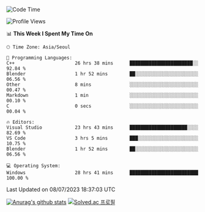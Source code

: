 <!--START_SECTION:waka-->
![Code Time](http://img.shields.io/badge/Code%20Time-374%20hrs%2022%20mins-blue)

![Profile Views](http://img.shields.io/badge/Profile%20Views-1-blue)

📊 **This Week I Spent My Time On** 

```text
🕑︎ Time Zone: Asia/Seoul

💬 Programming Languages: 
C++                      26 hrs 38 mins      ███████████████████████░░   92.84 % 
Blender                  1 hr 52 mins        ██░░░░░░░░░░░░░░░░░░░░░░░   06.56 % 
Other                    8 mins              ░░░░░░░░░░░░░░░░░░░░░░░░░   00.47 % 
Markdown                 1 min               ░░░░░░░░░░░░░░░░░░░░░░░░░   00.10 % 
C                        0 secs              ░░░░░░░░░░░░░░░░░░░░░░░░░   00.04 % 

🔥 Editors: 
Visual Studio            23 hrs 43 mins      █████████████████████░░░░   82.69 % 
VS Code                  3 hrs 5 mins        ███░░░░░░░░░░░░░░░░░░░░░░   10.75 % 
Blender                  1 hr 52 mins        ██░░░░░░░░░░░░░░░░░░░░░░░   06.56 % 

💻 Operating System: 
Windows                  28 hrs 41 mins      █████████████████████████   100.00 % 
```


 Last Updated on 08/07/2023 18:37:03 UTC
<!--END_SECTION:waka-->
[![Anurag's github stats](https://github-readme-stats.vercel.app/api?username=heosumin518)](https://github.com/anuraghazra/github-readme-stats)
[![Solved.ac
프로필](http://mazassumnida.wtf/api/v2/generate_badge?boj=heosumin)](https://solved.ac/heosumin)
